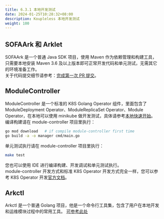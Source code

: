 ```yaml
---
title: 6.3.1 本地开发测试
date: 2024-01-25T10:28:32+08:00
description: Koupleless 本地开发测试
weight: 100
---
```


## SOFAArk 和 Arklet
SOFAArk 是一个普通 Java SDK 项目，使用 Maven 作为依赖管理和构建工具，只需要本地安装 Maven 3.6 及以上版本即可正常开发代码和单元测试，无需其它的环境准备工作。<br />关于代码提交细节请参考：[完成第一次 PR 提交](/docs/contribution-guidelines/contribution/first-pr)。

## ModuleController
ModuleController 是一个标准的 K8S Golang Operator 组件，里面包含了 ModuleDeployment Operator、ModuleReplicaSet Operator、Module Operator，在本地可以使用 minikube 做开发测试，具体请参考[本地快速开始](/docs/quick-start)。<br />
编译构建请在 module-controller 项目里执行：
```bash
go mod download   # if compile module-controller first time
go build -a -o manager cmd/main.go  
```
单元测试执行请在 module-controller 项目里执行：
```bash
make test
```
您也可以使用 IDE 进行编译构建、开发调试和单元测试执行。<br />
module-controller 开发方式和标准 K8S Operator 开发方式完全一样，您可以参考 K8S Operator 开发[官方文档](https://kubernetes.io/zh-cn/docs/concepts/extend-kubernetes/operator/)。

## Arkctl
Arkctl 是一个普通 Golang 项目，他是一个命令行工具集，包含了用户在本地开发和运维模块过程中的常用工具。
[可参考此处](/docs/tutorials/build_and_deploy)


<br/>
